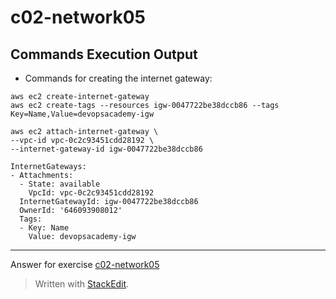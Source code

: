 ﻿
# c02-network05

## Commands Execution Output

- Commands for creating the internet gateway:
```
aws ec2 create-internet-gateway
aws ec2 create-tags --resources igw-0047722be38dccb86 --tags Key=Name,Value=devopsacademy-igw

aws ec2 attach-internet-gateway \
--vpc-id vpc-0c2c93451cdd28192 \
--internet-gateway-id igw-0047722be38dccb86

InternetGateways:
- Attachments:
  - State: available
    VpcId: vpc-0c2c93451cdd28192
  InternetGatewayId: igw-0047722be38dccb86
  OwnerId: '646093908012'
  Tags:
  - Key: Name
    Value: devopsacademy-igw
```



<!-- Don't change anything below this point-->
***
Answer for exercise [c02-network05](https://github.com/devopsacademyau/academy/blob/893381c6f0b69434d9e8597d3d4b1c17f9bc1371/classes/02class/exercises/c02-network05/README.md)

> Written with [StackEdit](https://stackedit.io/).

